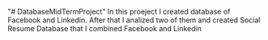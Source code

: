 "# DatabaseMidTermProject" 
In this proeject I created database of Facebook and Linkedin.
After that I analized two of them and created Social Resume Database that I combined Facebook and Linkedin
